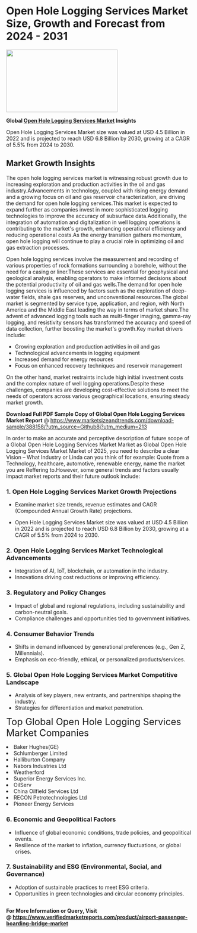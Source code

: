 <H1>Open Hole Logging Services Market Size, Growth and Forecast from 2024 - 2031</H1><img class="aligncenter size-medium wp-image-584254" src="https://thirdeyenews.in/wp-content/uploads/2024/09/Global-Market-Research-300x168.jpeg" alt="" width="300" height="168" /><p><strong>Global&nbsp;<a href="https://www.marketsizeandtrends.com/download-sample/388158/?utm_source=Github8j?utm_medium=213">Open Hole Logging Services Market</a> Insights</strong></p><p>Open Hole Logging Services Market size was valued at USD 4.5 Billion in 2022 and is projected to reach USD 6.8 Billion by 2030, growing at a CAGR of 5.5% from 2024 to 2030.</p><p><h2>Market Growth Insights</h2> <p>The open hole logging services market is witnessing robust growth due to increasing exploration and production activities in the oil and gas industry.Advancements in technology, coupled with rising energy demand and a growing focus on oil and gas reservoir characterization, are driving the demand for open hole logging services.This market is expected to expand further as companies invest in more sophisticated logging technologies to improve the accuracy of subsurface data.Additionally, the integration of automation and digitalization in well logging operations is contributing to the market's growth, enhancing operational efficiency and reducing operational costs.As the energy transition gathers momentum, open hole logging will continue to play a crucial role in optimizing oil and gas extraction processes.</p> <p>Open hole logging services involve the measurement and recording of various properties of rock formations surrounding a borehole, without the need for a casing or liner.These services are essential for geophysical and geological analysis, enabling operators to make informed decisions about the potential productivity of oil and gas wells.The demand for open hole logging services is influenced by factors such as the exploration of deep-water fields, shale gas reserves, and unconventional resources.The global market is segmented by service type, application, and region, with North America and the Middle East leading the way in terms of market share.The advent of advanced logging tools such as multi-finger imaging, gamma-ray logging, and resistivity sensors has transformed the accuracy and speed of data collection, further boosting the market's growth.Key market drivers include: <ul> <li>Growing exploration and production activities in oil and gas</li> <li>Technological advancements in logging equipment</li> <li>Increased demand for energy resources</li> <li>Focus on enhanced recovery techniques and reservoir management</li> </ul> On the other hand, market restraints include high initial investment costs and the complex nature of well logging operations.Despite these challenges, companies are developing cost-effective solutions to meet the needs of operators across various geographical locations, ensuring steady market growth.<p><span class=""><strong>Download Full PDF Sample Copy of Global Open Hole Logging Services Market Report</strong> @ <a href="https://www.marketsizeandtrends.com/download-sample/388158/?utm_source=Github8j?utm_medium=213" target="_blank">https://www.marketsizeandtrends.com/download-sample/388158/?utm_source=Github8j?utm_medium=213</a></span></p><p>In order to make an accurate and perceptive description of future scope of a Global&nbsp;Open Hole Logging Services Market Market as Global&nbsp;Open Hole Logging Services Market Market of 2025, you need to describe a clear Vision &ndash; What Industry or Linda can you think of for example: Quote from a Technology, healthcare, automotive, renewable energy, name the market you are Reffering to.However, some general trends and factors usually impact market reports and their future outlook include:</p><h3>1.&nbsp;<strong>Open Hole Logging Services Market Growth Projections</strong></h3><ul><li>Examine market size trends, revenue estimates and CAGR (Compounded Annual Growth Rate) projections.</li><li><p>Open Hole Logging Services Market size was valued at USD 4.5 Billion in 2022 and is projected to reach USD 6.8 Billion by 2030, growing at a CAGR of 5.5% from 2024 to 2030.</p></li></ul><h3>2.&nbsp;<strong>Open Hole Logging Services Market Technological Advancements</strong></h3><ul><li>Integration of AI, IoT, blockchain, or automation in the industry.</li><li>Innovations driving cost reductions or improving efficiency.</li></ul><h3>3.&nbsp;<strong>Regulatory and Policy Changes</strong></h3><ul><li>Impact of global and regional regulations, including sustainability and carbon-neutral goals.</li><li>Compliance challenges and opportunities tied to government initiatives.</li></ul><h3>4.&nbsp;<strong>Consumer Behavior Trends</strong></h3><ul><li>Shifts in demand influenced by generational preferences (e.g., Gen Z, Millennials).</li><li>Emphasis on eco-friendly, ethical, or personalized products/services.</li></ul><h3>5.&nbsp;<strong>Global Open Hole Logging Services Market Competitive Landscape</strong></h3><ul><li>Analysis of key players, new entrants, and partnerships shaping the industry.</li><li>Strategies for differentiation and market penetration.</li></ul><p data-pm-slice="1 1 []"><span style="color: inherit; font-family: inherit; font-size: 25px;">Top Global Open Hole Logging Services Market Companies</span></p><div class="" data-test-id=""><p><li>Baker Hughes(GE)</li><li> Schlumberger Limited</li><li> Halliburton Company</li><li> Nabors Industries Ltd</li><li> Weatherford</li><li> Superior Energy Services Inc.</li><li> OilServ</li><li> China Oilfield Services Ltd</li><li> RECON Petrotechnologies Ltd</li><li> Pioneer Energy Services</li></p></div><h3>6.&nbsp;<strong>Economic and Geopolitical Factors</strong></h3><ul><li>Influence of global economic conditions, trade policies, and geopolitical events.</li><li>Resilience of the market to inflation, currency fluctuations, or global crises.</li></ul><h3>7.&nbsp;<strong>Sustainability and ESG (Environmental, Social, and Governance)</strong></h3><ul><li>Adoption of sustainable practices to meet ESG criteria.</li><li>Opportunities in green technologies and circular economy principles.</li></ul><h2><strong style="font-size: 14px;">For More Information or Query, Visit @&nbsp;</strong><a style="background-color: #ffffff; font-size: 14px;" href="https://www.marketsizeandtrends.com/report/open-hole-logging-services-market/" target="_blank">https://www.verifiedmarketreports.com/product/airport-passenger-boarding-bridge-market</a></h2>